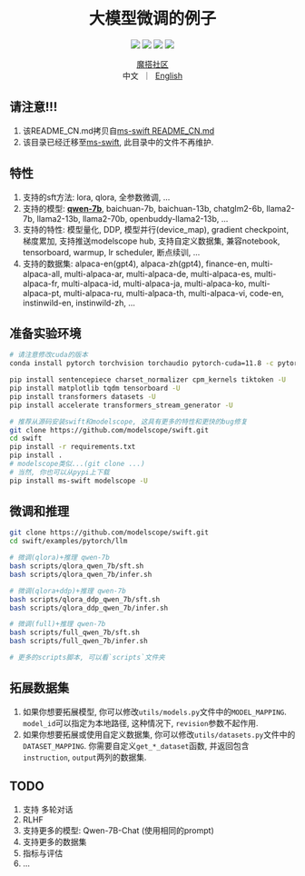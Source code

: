 
<h1 align="center">大模型微调的例子</h1>

<p align="center">
<img src="https://img.shields.io/badge/python-%E2%89%A53.8-5be.svg">
<img src="https://img.shields.io/badge/pytorch-%E2%89%A51.12%20%7C%20%E2%89%A52.0-orange.svg">
<a href="https://github.com/modelscope/modelscope/"><img src="https://img.shields.io/badge/modelscope-%E2%89%A51.8.1-5D91D4.svg"></a>
<a href="https://github.com/modelscope/swift/"><img src="https://img.shields.io/badge/ms--swift-%E2%89%A51.0.0-6FEBB9.svg">
</p>

<p align="center">
<a href="https://modelscope.cn/home">魔搭社区</a>
<br>
        中文&nbsp ｜ &nbsp<a href="README.md">English</a>
</p>

## 请注意!!!
1. 该README_CN.md拷贝自[ms-swift README_CN.md](https://github.com/modelscope/swift/tree/main/examples/pytorch/llm/README_CN.md)
2. 该目录已经迁移至[ms-swift](https://github.com/modelscope/swift/tree/main/examples/pytorch/llm), 此目录中的文件不再维护.

## 特性
1. 支持的sft方法: lora, qlora, 全参数微调, ...
2. 支持的模型: [**qwen-7b**](https://github.com/QwenLM/Qwen-7B), baichuan-7b, baichuan-13b, chatglm2-6b, llama2-7b, llama2-13b, llama2-70b, openbuddy-llama2-13b, ...
3. 支持的特性: 模型量化, DDP, 模型并行(device_map), gradient checkpoint, 梯度累加, 支持推送modelscope hub, 支持自定义数据集, 兼容notebook, tensorboard, warmup, lr scheduler, 断点续训, ...
4. 支持的数据集: alpaca-en(gpt4), alpaca-zh(gpt4), finance-en, multi-alpaca-all, multi-alpaca-ar, multi-alpaca-de, multi-alpaca-es, multi-alpaca-fr, multi-alpaca-id, multi-alpaca-ja, multi-alpaca-ko, multi-alpaca-pt, multi-alpaca-ru, multi-alpaca-th, multi-alpaca-vi, code-en, instinwild-en, instinwild-zh, ...


## 准备实验环境
```bash
# 请注意修改cuda的版本
conda install pytorch torchvision torchaudio pytorch-cuda=11.8 -c pytorch -c nvidia -y

pip install sentencepiece charset_normalizer cpm_kernels tiktoken -U
pip install matplotlib tqdm tensorboard -U
pip install transformers datasets -U
pip install accelerate transformers_stream_generator -U

# 推荐从源码安装swift和modelscope, 这具有更多的特性和更快的bug修复
git clone https://github.com/modelscope/swift.git
cd swift
pip install -r requirements.txt
pip install .
# modelscope类似...(git clone ...)
# 当然, 你也可以从pypi上下载
pip install ms-swift modelscope -U
```

## 微调和推理
```bash
git clone https://github.com/modelscope/swift.git
cd swift/examples/pytorch/llm

# 微调(qlora)+推理 qwen-7b
bash scripts/qlora_qwen_7b/sft.sh
bash scripts/qlora_qwen_7b/infer.sh

# 微调(qlora+ddp)+推理 qwen-7b
bash scripts/qlora_ddp_qwen_7b/sft.sh
bash scripts/qlora_ddp_qwen_7b/infer.sh

# 微调(full)+推理 qwen-7b
bash scripts/full_qwen_7b/sft.sh
bash scripts/full_qwen_7b/infer.sh

# 更多的scripts脚本, 可以看`scripts`文件夹
```

## 拓展数据集
1. 如果你想要拓展模型, 你可以修改`utils/models.py`文件中的`MODEL_MAPPING`. `model_id`可以指定为本地路径, 这种情况下, `revision`参数不起作用.
2. 如果你想要拓展或使用自定义数据集, 你可以修改`utils/datasets.py`文件中的`DATASET_MAPPING`. 你需要自定义`get_*_dataset`函数, 并返回包含`instruction`, `output`两列的数据集.

## TODO
1. 支持 多轮对话
2. RLHF
3. 支持更多的模型: Qwen-7B-Chat (使用相同的prompt)
4. 支持更多的数据集
5. 指标与评估
6. ...
